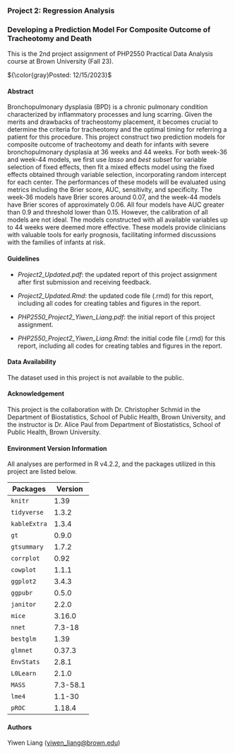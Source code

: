 ### Project 2: Regression Analysis

### Developing a Prediction Model For Composite Outcome of Tracheotomy and Death

This is the 2nd project assignment of PHP2550 Practical Data Analysis course at Brown University (Fall 23).

${\color{gray}Posted: 12/15/2023}$

#### Abstract

Bronchopulmonary dysplasia (BPD) is a chronic pulmonary condition characterized by inflammatory processes and lung scarring. Given the merits and drawbacks of tracheostomy placement, it becomes crucial to determine the criteria for tracheotomy and the optimal timing for referring a patient for this procedure. This project construct two prediction models for composite outcome of tracheotomy and death for infants with severe bronchopulmonary dysplasia at 36 weeks and 44 weeks. For both week-36 and week-44 models, we first use *lasso* and *best subset* for variable selection of fixed effects, then fit a mixed effects model using the fixed effects obtained through variable selection, incorporating random intercept for each center. The performances of these models will be evaluated using metrics including the Brier score, AUC, sensitivity, and specificity. The week-36 models have Brier scores around 0.07, and the week-44 models have Brier scores of approximately 0.06. All four models have AUC greater than 0.9 and threshold lower than 0.15. However, the calibration of all models are not ideal. The models constructed with all available variables up to 44 weeks were deemed more effective. These models provide clinicians with valuable tools for early prognosis, facilitating informed discussions with the families of infants at risk.

#### Guidelines

* *Project2_Updated.pdf*: the updated report of this project assignment after first submission and receiving feedback.

* *Project2_Updated.Rmd*: the updated code file (.rmd) for this report, including all codes for creating tables and figures in the report.

* *PHP2550_Project2_Yiwen_Liang.pdf*: the initial report of this project assignment.

* *PHP2550_Project2_Yiwen_Liang.Rmd*: the initial code file (.rmd) for this report, including all codes for creating tables and figures in the report.

#### Data Availability

The dataset used in this project is not available to the public.

#### Acknowledgement

This project is the collaboration with Dr. Christopher Schmid in the Department of Biostatistics, School of Public Health, Brown University, and the instructor is Dr. Alice Paul from Department of Biostatistics, School of Public Health, Brown University.
 
#### Environment Version Information

All analyses are performed in R v4.2.2, and the packages utilized in this project are listed below.

| Packages  | Version |
| ------------- | ------------- |
| `knitr`  | 1.39  |
| `tidyverse`  | 1.3.2  |
| `kableExtra`  | 1.3.4  |
| `gt`  | 0.9.0  |
| `gtsummary`  | 1.7.2  |
| `corrplot`  | 0.92  |
| `cowplot`  | 1.1.1  |
| `ggplot2` | 3.4.3  |
| `ggpubr`  | 0.5.0   |
| `janitor`  | 2.2.0  |
| `mice`  | 3.16.0  |
| `nnet`  | 7.3-18  |
| `bestglm`  | 1.39  |
| `glmnet`  | 0.37.3  |
| `EnvStats`  | 2.8.1  |
| `L0Learn` | 2.1.0  |
| `MASS`  | 7.3-58.1   |
| `lme4`  | 1.1-30  |
| `pROC`  | 1.18.4  |

#### Authors

Yiwen Liang (yiwen_liang@brown.edu)

